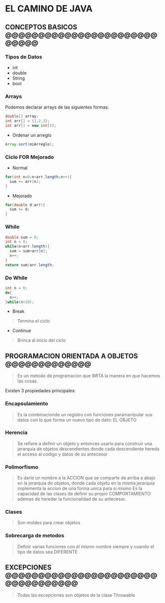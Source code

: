 # EL CAMINO DE JAVA

## CONCEPTOS BASICOS @@@@@@@@@@@@@@@@@@@@@@@@@@@@

### Tipos de Datos

* int
* double
* String
* bool


### Arrays

Podemos declarar arrays de las siguientes formas: <br/>

```java
double[] array;
int arr[] = {1,2,3};
int arr[] = new int[5];
```

* Ordenar un arreglo

```java
Array.sort(miArreglo);
```

### Ciclo FOR Mejorado

* Normal

```java
for(int n=0;n<arr.length;n++){
  sum += arr[n];
}
```

* Mejorado

```java
for(double d:arr){
  sum += d;
}
```

### While

```java
double sum = 0;
int n = 0;
while(n<arr.length){
  sum = sum+arr[n];
  n++;
}
return sum/arr.length;
```

### Do While

```java
int n = 0;
do{
  n++;
}while(n<10);
```

* Break
> Termina el ciclo 

* Continue
> Brinca al inicio del ciclo


## PROGRAMACION ORIENTADA A OBJETOS @@@@@@@@@@@@@

> Es un metodo de programacion que IMITA la manera en que
> hacemos las cosas.

Existen 3 propiedades principales: <br/>

### Encapsulamiento
> Es la combinacionde un registro
> con funciones paramanipular sus datos
> con lo que forma un nuevo tipo de dato: EL OBJETO

### Herencia
> Se refiere a definir un objeto y entonces usarlo para
> construir una jerarquia de objetos descendientes
> donde cada descendiente hereda el acceso al codigo y datos
> de su antecesor

### Polimorfismo
> Es darle un nombre a la ACCION que se comparte
> de arriba a abajo en la jerarquia de objetos,
> donde cada objeto en la misma jerarquia
> implementa la accion de una forma unica para si mismo
> Es la capacidad de las clases de definir su propio COMPORTAMIENTO
> ademas de heredar la funcionalidad de su antecesor.


### Clases

> Son moldes para crear objetos



### Sobrecarga de metodos

> Definir varias funciones con el mismo nombre
> siempre y cuando el tipo de datos sea DIFERENTE



## EXCEPCIONES @@@@@@@@@@@@@@@@@@@@@@@@@@@@@@@@@@

> Todas las excepciones son objetos de la clase Throwable